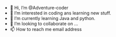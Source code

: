 - 👋 Hi, I’m @Adventure-coder
- 👀 I’m interested in coding ans learning new stuff.
- 🌱 I’m currently learning Java and python.
- 💞️ I’m looking to collaborate on ...
- 📫 How to reach me email address

<!---
Adventure-coder/Adventure-coder is a ✨ special ✨ repository because its `README.md` (this file) appears on your GitHub profile.
You can click the Preview link to take a look at your changes.
--->
